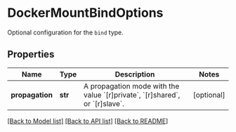 # DockerMountBindOptions

Optional configuration for the `bind` type.
## Properties
Name | Type | Description | Notes
------------ | ------------- | ------------- | -------------
**propagation** | **str** | A propagation mode with the value &#x60;[r]private&#x60;, &#x60;[r]shared&#x60;, or &#x60;[r]slave&#x60;. | [optional] 

[[Back to Model list]](../README.md#documentation-for-models) [[Back to API list]](../README.md#documentation-for-api-endpoints) [[Back to README]](../README.md)


